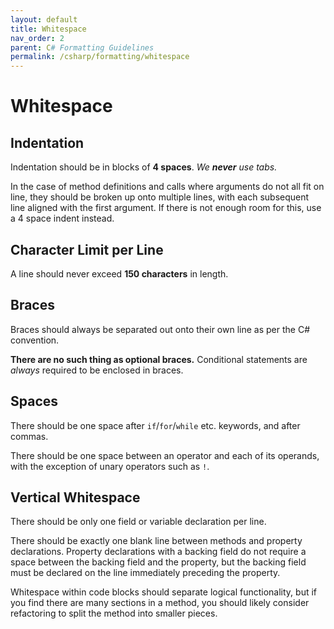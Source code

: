 ```yaml
---
layout: default
title: Whitespace
nav_order: 2
parent: C# Formatting Guidelines
permalink: /csharp/formatting/whitespace
---
```


# Whitespace

## Indentation
Indentation should be in blocks of **4 spaces**. *We **never** use tabs.*

In the case of method definitions and calls where arguments do not all fit on line, they should be broken up onto multiple lines, with each subsequent line
aligned with the first argument. If there is not enough room for this, use a 4 space indent instead.

## Character Limit per Line
A line should never exceed **150 characters** in length.

## Braces
Braces should always be separated out onto their own line as per the C# convention.

**There are no such thing as optional braces.** Conditional statements are *always* required to be enclosed in braces.

## Spaces
There should be one space after `if`/`for`/`while` etc. keywords, and after commas.

There should be one space between an operator and each of its operands, with the exception of unary operators such as `!`.

## Vertical Whitespace
There should be only one field or variable declaration per line.

There should be exactly one blank line between methods and property declarations. Property declarations with a backing field do not require a space between the
backing field and the property, but the backing field must be declared on the line immediately preceding the property.

Whitespace within code blocks should separate logical functionality, but if you find there are many sections in a method, you should likely consider refactoring
to split the method into smaller pieces.
